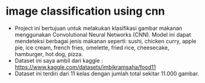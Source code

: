 # image classification using cnn

- Project ini bertujuan untuk melakukan klasifikasi gambar makanan menggunakan Convolutional Neural Networks (CNN). Model ini dapat mendeteksi berbagai jenis makanan seperti: sushi, chicken curry, apple pie, ice cream, french fries, omelette, fried rice, cheesecake, hamburger, hot dog, pizza.
- Dataset ini saya ambil dari kaggle : https://www.kaggle.com/datasets/imbikramsaha/food11
- Dataset ini terdiri dari 11 kelas dengan jumlah total sekitar 11.000 gambar.

